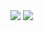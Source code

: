<img src="http://naver.me/5NYoJFCi/power.PNG"/>
<img src="https://img.shields.io/badge/Firebase-FFCA28?style=flat-square&logo=firebase&logoColor=white"/>
